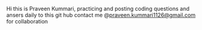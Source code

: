 Hi this is Praveen Kummari, practicing and posting coding questions and ansers daily to this git hub
contact me @praveen.kummari1126@gmail.com for collaboration
